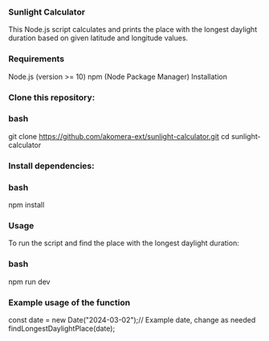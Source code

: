 ### Sunlight Calculator
This Node.js script calculates and prints the place with the longest daylight duration based on given latitude and longitude values.

### Requirements
Node.js (version >= 10)
npm (Node Package Manager)
Installation

### Clone this repository:

### bash
git clone https://github.com/akomera-ext/sunlight-calculator.git
cd sunlight-calculator

### Install dependencies:

### bash
npm install

### Usage
To run the script and find the place with the longest daylight duration:

### bash
npm run dev

### Example usage of the function
const date = new Date("2024-03-02");// Example date, change as needed
findLongestDaylightPlace(date);


